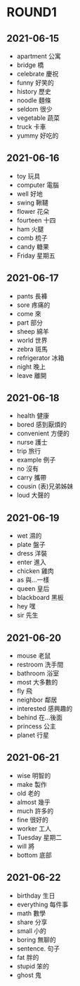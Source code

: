 # ROUND1

## 2021-06-15
- apartment	公寓
- bridge	橋
- celebrate	慶祝
- funny	好笑的
- history	歷史
- noodle	麵條
- seldom	很少
- vegetable	蔬菜
- truck	卡車
- yummy	好吃的

## 2021-06-16
- toy	玩具
- computer	電腦
- well	好地
- swing	鞦韆
- flower	花朵
- fourteen	十四
- ham	火腿
- comb	梳子
- candy	糖果
- Friday	星期五

## 2021-06-17
- pants	長褲
- sore	疼痛的
- come	來
- part	部分
- sheep	綿羊
- world	世界
- zebra	斑馬
- refrigerator	冰箱
- night	晚上
- leave	離開

## 2021-06-18
- health	健康
- bored	感到厭煩的
- convenient	方便的
- nurse	護士
- trip	旅行
- example	例子
- no	沒有
- carry	攜帶
- cousin	(表)兄弟姊妹
- loud	大聲的

## 2021-06-19
- wet	濕的
- plate	盤子
- dress	洋裝
- enter	進入
- chicken	雞肉
- as	與…一樣
- queen	皇后
- blackboard	黑板
- hey	嘿
- sir	先生

## 2021-06-20
- mouse	老鼠
- restroom	洗手間
- bathroom	浴室
- most	大多數的
- fly	飛
- neighbor	鄰居
- interested	感興趣的
- behind	在…後面
- princess	公主
- planet	行星

## 2021-06-21
- wise	明智的
- make	製作
- old	老的
- almost	幾乎
- much	許多的
- fine	很好的
- worker	工人
- Tuesday	星期二
- will	將
- bottom	底部

## 2021-06-22
- birthday	生日
- everything	每件事
- math	數學
- share	分享
- small	小的
- boring	無聊的
- sentence.	句子
- fat	胖的
- stupid	笨的
- ghost	鬼
